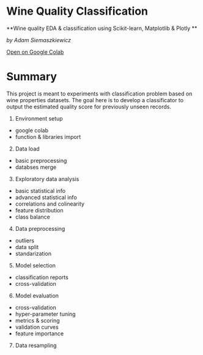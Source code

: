 # Wine Quality Classification
**Wine quality EDA & classification using Scikit-learn, Matplotlib & Plotly **

*by Adam Siemaszkiewicz*

[Open on Google Colab](https://colab.research.google.com/drive/1IEW0y2GYyEXU7OwdwD5wChLYwWwgMhMS?usp=sharing)


# Summary

This project is meant to experiments with classification problem based on wine properties datasets. The goal here is to develop a classificator to output the estimated quality score for previously unseen records.

1. Environment setup
  - google colab
  - function & libraries import
2. Data load
  - basic preprocessing
  - databses merge
3. Exploratory data analysis
  - basic statistical info
  - advanced statistical info
  - correlations and colinearity
  - feature distribution
  - class balance
4. Data preprocessing
  - outliers
  - data split
  - standarization
5. Model selection
  - classification reports
  - cross-validation
6. Model evaluation
  - cross-validation
  - hyper-parameter tuning
  - metrics & scoring
  - validation curves
  - feature importance
7. Data resampling
